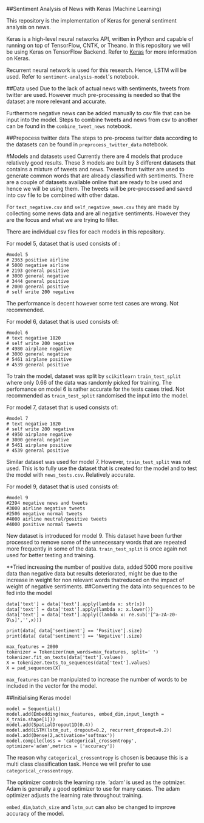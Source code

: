 ##Sentiment Analysis of News with Keras (Machine Learning)

This repository is the implementation of Keras for general sentiment analysis on news.

Keras is a high-level neural networks API, written in Python and capable of running on top of TensorFlow, CNTK, or Theano.
In this repository we will be using Keras on TensorFlow Backend. Refer to [Keras](https://keras.io/) for more information on Keras. 

Recurrent neural network is used for this research. Hence, LSTM will be used.
Refer to `sentiment-analysis-model`'s notebook.

##Data used
Due to the lack of actual news with sentiments, tweets from twitter are used. However much pre-processing is needed so that the dataset are more relevant and accurate.

Furthermore negative news can be added manually to csv file that can be input into the model.
Steps to combine tweets and news from csv to another can be found in the `combine_tweet_news` notebook.


##Prepocess twitter data
The steps to pre-process twitter data according to the datasets can be found in `preprocess_twitter_data` notebook.


#Models and datasets used
Currently there are 4 models that produce relatively good results. These 3 models are built by 3 different datasets that contains a mixture of tweets and news.
Tweets from twitter are used to generate common words that are already classified with sentiments. There are a couple of datasets available online that are ready to be used and hence we will be using them.
The tweets will be pre-processed and saved into csv file to be combined with other datas.

For `text_negative.csv` and `self_negative_news.csv` they are made by collecting some news data and are all negative sentiments. However they are the focus and what we are trying to filter.

There are individual csv files for each models in this repository.

For model 5, dataset that is used consists of :
```
#model 5
# 2363 positive airline
# 5000 negative airline
# 2193 general positive
# 3000 general negative
# 3444 general positive
# 2000 general positive
# self write 200 negative
```
The performance is decent however some test cases are wrong. Not recommended.

For model 6, dataset that is used consists of:
```
#model 6
# text negative 1820
# self write 200 negative
# 4980 airplane negative
# 3000 general negative
# 5461 airplane positive
# 4539 general positive
```
To train the model, dataset was split by `scikitlearn` `train_test_split` where only 0.66 of the data was randomly picked for training.
The perfomance on model 6 is rather accurate for the tests cases tried.
Not recommended as `train_test_split` randomised the input into the model.

For model 7, dataset that is used consists of:
```
#model 7
# text negative 1820
# self write 200 negative
# 4950 airplane negative 
# 3000 general negative
# 5461 airplane positive
# 4539 general positive
```
Similar dataset was used for model 7. However, `train_test_split` was not used. This is to fully use the dataset that is created for the model and to test the model with `news_tests.csv`.
Relatively accurate.

For model 9, dataset that is used consists of:
```
#model 9
#2394 negative news and tweets
#3000 airline negative tweets
#2506 negative normal tweets
#4000 airline neutral/positive tweets
#4000 positive normal tweets
```
New dataset is introduced for model 9. This dataset have been further processed to remove some of the unnecessary words that are repeated more frequently in some of the data.
`train_test_split` is once again not used for better testing and training.


**Tried increasing the number of positive data, added 5000 more positive data than negative data but results deteriorated, might be due to the increase in weight for non relevant words thatreduced on the impact of weight of negative sentiments.
##Converting the data into sequences to be fed into the model
```
data['text'] = data['text'].apply(lambda x: str(x))
data['text'] = data['text'].apply(lambda x: x.lower())
data['text'] = data['text'].apply((lambda x: re.sub('[^a-zA-z0-9\s]','',x)))

print(data[ data['sentiment'] == 'Positive'].size)
print(data[ data['sentiment'] == 'Negative'].size)
    
max_features = 2000
tokenizer = Tokenizer(num_words=max_features, split=' ')
tokenizer.fit_on_texts(data['text'].values)
X = tokenizer.texts_to_sequences(data['text'].values)
X = pad_sequences(X)

```
`max_features` can be manipulated to increase the number of words to be included in the vector for the model.

##Initialising Keras model
```
model = Sequential()
model.add(Embedding(max_features, embed_dim,input_length = X_train.shape[1]))
model.add(SpatialDropout1D(0.4))
model.add(LSTM(lstm_out, dropout=0.2, recurrent_dropout=0.2))
model.add(Dense(2,activation='softmax'))
model.compile(loss = 'categorical_crossentropy', optimizer='adam',metrics = ['accuracy'])
```
The reason why `categorical_crossentropy` is chosen is because this is a multi class classification task. Hence we will prefer to use `categorical_crossentropy`.

The optimizer controls the learning rate. ‘adam’ is used as the optmizer. Adam is generally a good optimizer to use for many cases. The adam optimizer adjusts the learning rate throughout training.

`embed_dim`,`batch_size` and `lstm_out` can also be changed to improve accuracy of the model.

